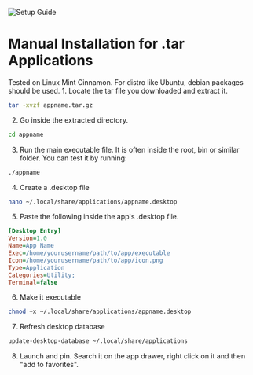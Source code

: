 ![Setup Guide](https://img.shields.io/badge/Setup-Guide-blue.svg)
# Manual Installation for .tar Applications
Tested on Linux Mint Cinnamon. For distro like Ubuntu, debian packages should be used.  1. Locate the tar file you downloaded and extract it.
```bash
tar -xvzf appname.tar.gz
```

2. Go inside the extracted directory.
```bash
cd appname
```

3. Run the main executable file. It is often inside the root, bin or similar folder.
You can test it by running:
```bash
./appname
```

4. Create a .desktop file
```bash
nano ~/.local/share/applications/appname.desktop
```

5. Paste the following inside the app's .desktop file.
```ini
[Desktop Entry]
Version=1.0
Name=App Name
Exec=/home/yourusername/path/to/app/executable
Icon=/home/yourusername/path/to/app/icon.png
Type=Application
Categories=Utility;
Terminal=false
```


6. Make it executable
```bash
chmod +x ~/.local/share/applications/appname.desktop
```


7. Refresh desktop database
```bash
update-desktop-database ~/.local/share/applications
```


8. Launch and pin. Search it on the app drawer, right click on it and then "add to favorites".
